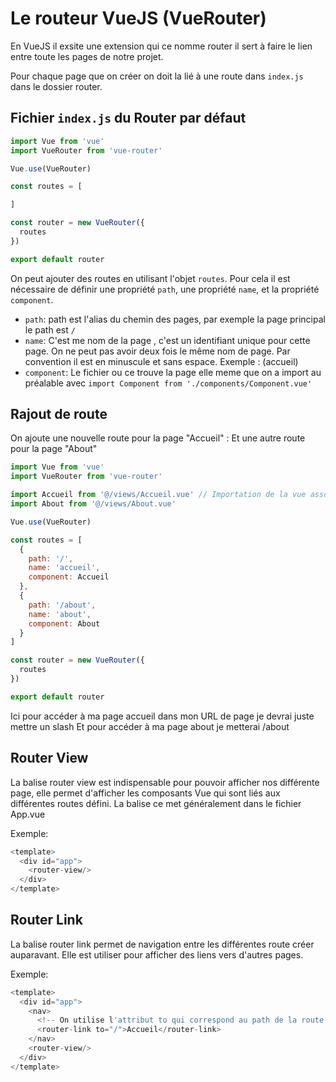# Le routeur VueJS (VueRouter)

En VueJS il exsite une extension qui ce nomme router il sert à faire le lien entre toute les pages de notre projet.

Pour chaque page que on créer on doit la lié à une route dans `index.js` dans le dossier router.

## Fichier `index.js` du Router par défaut 
```js
import Vue from 'vue'
import VueRouter from 'vue-router'

Vue.use(VueRouter)

const routes = [

]

const router = new VueRouter({
  routes
})

export default router
```

On peut ajouter des routes en utilisant l'objet `routes`. Pour cela il est nécessaire de définir une propriété `path`, 
une propriété `name`, et la propriété `component`.

- `path`: path est l'alias du chemin des pages, par exemple la page principal le path est `/`
- `name`: C'est me nom de la page , c'est un identifiant unique pour cette page. On ne peut pas avoir deux fois le même nom de page. Par convention il est en minuscule et sans espace. Exemple : (accueil)
- `component`: Le fichier ou ce trouve la page elle meme que on a import au préalable avec `import Component from './components/Component.vue'`

## Rajout de route

On ajoute une nouvelle route pour la page "Accueil" :
Et une autre route pour la page "About"
```js
import Vue from 'vue'
import VueRouter from 'vue-router'

import Accueil from '@/views/Accueil.vue' // Importation de la vue associée à cette page
import About from '@/views/About.vue'

Vue.use(VueRouter)

const routes = [
  {
    path: '/',
    name: 'accueil',
    component: Accueil
  },
  {
    path: '/about',
    name: 'about',
    component: About
  }
]

const router = new VueRouter({
  routes
})

export default router
```
Ici pour accéder à ma page accueil dans mon URL de page je devrai juste mettre un slash 
Et pour accéder à ma page about je metterai /about

## Router View 

La balise router view est indispensable pour pouvoir afficher nos différente page, elle permet d'afficher les composants Vue qui sont liés aux différentes routes défini. 
La balise ce met généralement dans le fichier App.vue

Exemple: 
```js
<template>
  <div id="app">
    <router-view/>
  </div>
</template>
```

## Router Link
La balise router link permet de navigation entre les différentes route créer auparavant. Elle est utiliser pour afficher des liens vers d'autres pages. 

Exemple: 
```js
<template>
  <div id="app">
    <nav> 
      <!-- On utilise l'attribut to qui correspond au path de la route -->
      <router-link to="/">Accueil</router-link>
    </nav>
    <router-view/>
  </div>
</template>
```
